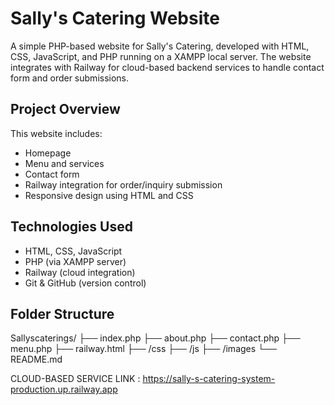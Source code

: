 # Sally's Catering Website

A simple PHP-based website for Sally's Catering, developed with HTML, CSS, JavaScript, and PHP running on a XAMPP local server. The website integrates with Railway for cloud-based backend services to handle contact form and order submissions.

## Project Overview

This website includes:
- Homepage
- Menu and services
- Contact form
- Railway integration for order/inquiry submission
- Responsive design using HTML and CSS

## Technologies Used

- HTML, CSS, JavaScript
- PHP (via XAMPP server)
- Railway (cloud integration)
- Git & GitHub (version control)

## Folder Structure
Sallyscaterings/
├── index.php
├── about.php
├── contact.php
├── menu.php
├── railway.html
├── /css
├── /js
├── /images
└── README.md


CLOUD-BASED SERVICE LINK : https://sally-s-catering-system-production.up.railway.app
